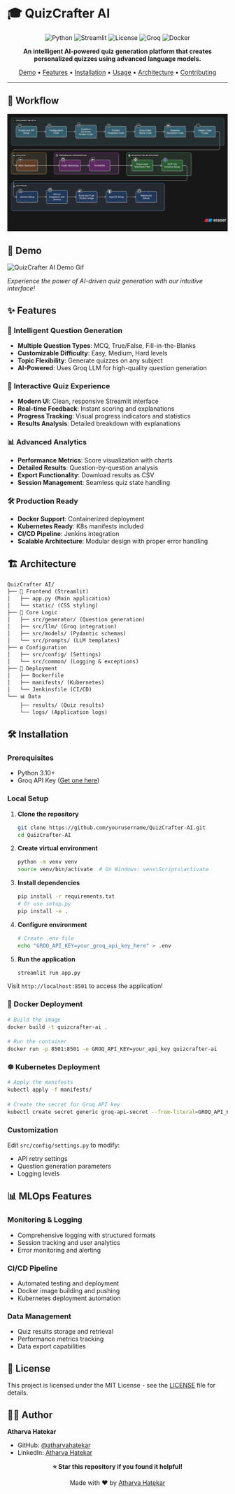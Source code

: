 # 🎓 QuizCrafter AI

<div align="center">

![Python](https://img.shields.io/badge/python-v3.10+-blue.svg)
![Streamlit](https://img.shields.io/badge/streamlit-1.28+-red.svg)
![License](https://img.shields.io/badge/license-MIT-green.svg)
![Groq](https://img.shields.io/badge/Groq-API-orange.svg)
![Docker](https://img.shields.io/badge/docker-ready-blue.svg)

**An intelligent AI-powered quiz generation platform that creates personalized quizzes using advanced language models.**

[Demo](#-demo) • [Features](#-features) • [Installation](#-installation) • [Usage](#-usage) • [Architecture](#-architecture) • [Contributing](#-contributing)

</div>

---

## 🎯 Workflow

![QuizCrafter AI Workflow](docs/QuizCrafterAIWorkflow.png)


## 🚀 Demo

![QuizCrafter AI Demo Gif](docs/demogif.gif)



*Experience the power of AI-driven quiz generation with our intuitive interface!*



## ✨ Features

### 🧠 **Intelligent Question Generation**
- **Multiple Question Types**: MCQ, True/False, Fill-in-the-Blanks
- **Customizable Difficulty**: Easy, Medium, Hard levels
- **Topic Flexibility**: Generate quizzes on any subject
- **AI-Powered**: Uses Groq LLM for high-quality question generation

### 🎯 **Interactive Quiz Experience**
- **Modern UI**: Clean, responsive Streamlit interface
- **Real-time Feedback**: Instant scoring and explanations
- **Progress Tracking**: Visual progress indicators and statistics
- **Results Analysis**: Detailed breakdown with explanations

### 📊 **Advanced Analytics**
- **Performance Metrics**: Score visualization with charts
- **Detailed Results**: Question-by-question analysis
- **Export Functionality**: Download results as CSV
- **Session Management**: Seamless quiz state handling

### 🛠 **Production Ready**
- **Docker Support**: Containerized deployment
- **Kubernetes Ready**: K8s manifests included
- **CI/CD Pipeline**: Jenkins integration
- **Scalable Architecture**: Modular design with proper error handling

## 🏗 Architecture

```
QuizCrafter AI/
├── 📱 Frontend (Streamlit)
│   ├── app.py (Main application)
│   └── static/ (CSS styling)
├── 🧠 Core Logic
│   ├── src/generator/ (Question generation)
│   ├── src/llm/ (Groq integration)
│   ├── src/models/ (Pydantic schemas)
│   └── src/prompts/ (LLM templates)
├── ⚙️ Configuration
│   ├── src/config/ (Settings)
│   └── src/common/ (Logging & exceptions)
├── 🐳 Deployment
│   ├── Dockerfile
│   ├── manifests/ (Kubernetes)
│   └── Jenkinsfile (CI/CD)
└── 📊 Data
    ├── results/ (Quiz results)
    └── logs/ (Application logs)
```

## 🛠 Installation

### Prerequisites
- Python 3.10+
- Groq API Key ([Get one here](https://console.groq.com/))

### Local Setup

1. **Clone the repository**
   ```bash
   git clone https://github.com/yourusername/QuizCrafter-AI.git
   cd QuizCrafter-AI
   ```

2. **Create virtual environment**
   ```bash
   python -m venv venv
   source venv/bin/activate  # On Windows: venv\Scripts\activate
   ```

3. **Install dependencies**
   ```bash
   pip install -r requirements.txt
   # Or use setup.py
   pip install -e .
   ```

4. **Configure environment**
   ```bash
   # Create .env file
   echo "GROQ_API_KEY=your_groq_api_key_here" > .env
   ```

5. **Run the application**
   ```bash
   streamlit run app.py
   ```

Visit `http://localhost:8501` to access the application!

### 🐳 Docker Deployment

```bash
# Build the image
docker build -t quizcrafter-ai .

# Run the container
docker run -p 8501:8501 -e GROQ_API_KEY=your_api_key quizcrafter-ai
```

### ☸️ Kubernetes Deployment

```bash
# Apply the manifests
kubectl apply -f manifests/

# Create the secret for Groq API key
kubectl create secret generic groq-api-secret --from-literal=GROQ_API_KEY=your_api_key
```

### Customization

Edit `src/config/settings.py` to modify:
- API retry settings
- Question generation parameters
- Logging levels

## 📊 MLOps Features

### Monitoring & Logging
- Comprehensive logging with structured formats
- Session tracking and user analytics
- Error monitoring and alerting

### CI/CD Pipeline
- Automated testing and deployment
- Docker image building and pushing
- Kubernetes deployment automation

### Data Management
- Quiz results storage and retrieval
- Performance metrics tracking
- Data export capabilities


## 📝 License

This project is licensed under the MIT License - see the [LICENSE](LICENSE) file for details.

## 👨‍💻 Author

**Atharva Hatekar**
- GitHub: [@atharvahatekar](https://github.com/atharvahatekar)
- LinkedIn: [Atharva Hatekar](https://linkedin.com/in/atharvahatekar)


<div align="center">

**⭐ Star this repository if you found it helpful!**

Made with ❤️ by [Atharva Hatekar](https://github.com/atharvahatekar)

</div>
